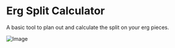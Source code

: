 # Erg Split Calculator

A basic tool to plan out and calculate the split on your erg pieces.

![Image](https://i.imgur.com/rNNHvnv.png)
